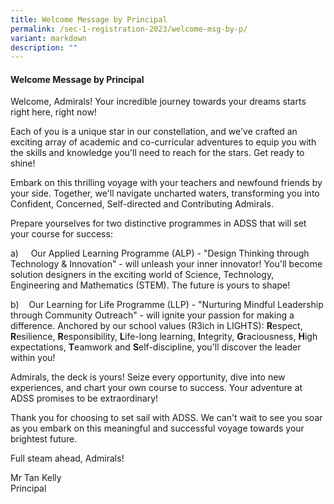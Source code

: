```yaml
---
title: Welcome Message by Principal
permalink: /sec-1-registration-2023/welcome-msg-by-p/
variant: markdown
description: ""
---
```

#### **Welcome Message by Principal**

Welcome, Admirals! Your incredible journey towards your dreams starts right here, right now!

Each of you is a unique star in our constellation, and we've crafted an exciting array of academic and co-curricular adventures to equip you with the skills and knowledge you'll need to reach for the stars. Get ready to shine!

Embark on this thrilling voyage with your teachers and newfound friends by your side. Together, we'll navigate uncharted waters, transforming you into Confident, Concerned, Self-directed and Contributing Admirals.

Prepare yourselves for two distinctive programmes in ADSS that will set your course for success:

a)&nbsp;&nbsp;&nbsp;&nbsp; Our Applied Learning Programme (ALP) - "Design Thinking through Technology &amp; Innovation" - will unleash your inner innovator! You'll become solution designers in the exciting world of Science, Technology, Engineering and Mathematics (STEM). The future is yours to shape!

b)&nbsp;&nbsp;&nbsp; Our Learning for Life Programme (LLP) - "Nurturing Mindful Leadership through Community Outreach" - will ignite your passion for making a difference. Anchored by our school values (R3ich in LIGHTS): **R**espect, **R**esilience, **R**esponsibility, **L**ife-long learning, **I**ntegrity, **G**raciousness, **H**igh expectations, **T**eamwork and **S**elf-discipline, you'll discover the leader within you!

Admirals, the deck is yours! Seize every opportunity, dive into new experiences, and chart your own course to success. Your adventure at ADSS promises to be extraordinary!

Thank you for choosing to set sail with ADSS. We can't wait to see you soar as you embark on this meaningful and successful voyage towards your brightest future.

Full steam ahead, Admirals!

Mr Tan Kelly
<br>
Principal